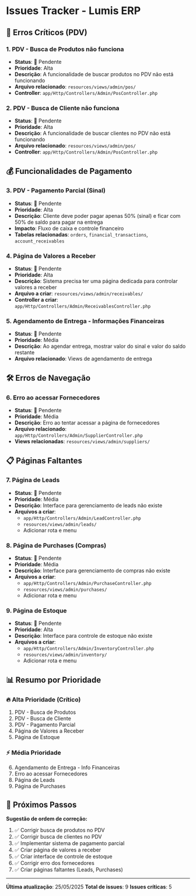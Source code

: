 # Issues Tracker - Lumis ERP

## 🚨 Erros Críticos (PDV)

### 1. PDV - Busca de Produtos não funciona
- **Status**: 🔴 Pendente
- **Prioridade**: Alta
- **Descrição**: A funcionalidade de buscar produtos no PDV não está funcionando
- **Arquivo relacionado**: `resources/views/admin/pos/`
- **Controller**: `app/Http/Controllers/Admin/PosController.php`

### 2. PDV - Busca de Cliente não funciona  
- **Status**: 🔴 Pendente
- **Prioridade**: Alta
- **Descrição**: A funcionalidade de buscar clientes no PDV não está funcionando
- **Arquivo relacionado**: `resources/views/admin/pos/`
- **Controller**: `app/Http/Controllers/Admin/PosController.php`

## 💰 Funcionalidades de Pagamento

### 3. PDV - Pagamento Parcial (Sinal)
- **Status**: 🔴 Pendente
- **Prioridade**: Alta
- **Descrição**: Cliente deve poder pagar apenas 50% (sinal) e ficar com 50% de saldo para pagar na entrega
- **Impacto**: Fluxo de caixa e controle financeiro
- **Tabelas relacionadas**: `orders`, `financial_transactions`, `account_receivables`

### 4. Página de Valores a Receber
- **Status**: 🔴 Pendente
- **Prioridade**: Alta
- **Descrição**: Sistema precisa ter uma página dedicada para controlar valores a receber
- **Arquivo a criar**: `resources/views/admin/receivables/`
- **Controller a criar**: `app/Http/Controllers/Admin/ReceivablesController.php`

### 5. Agendamento de Entrega - Informações Financeiras
- **Status**: 🔴 Pendente
- **Prioridade**: Média
- **Descrição**: Ao agendar entrega, mostrar valor do sinal e valor do saldo restante
- **Arquivo relacionado**: Views de agendamento de entrega

## 🛠️ Erros de Navegação

### 6. Erro ao acessar Fornecedores
- **Status**: 🔴 Pendente  
- **Prioridade**: Média
- **Descrição**: Erro ao tentar acessar a página de fornecedores
- **Arquivo relacionado**: `app/Http/Controllers/Admin/SupplierController.php`
- **Views relacionadas**: `resources/views/admin/suppliers/`

## 📋 Páginas Faltantes

### 7. Página de Leads
- **Status**: 🔴 Pendente
- **Prioridade**: Média
- **Descrição**: Interface para gerenciamento de leads não existe
- **Arquivos a criar**: 
  - `app/Http/Controllers/Admin/LeadController.php`
  - `resources/views/admin/leads/`
  - Adicionar rota e menu

### 8. Página de Purchases (Compras)
- **Status**: 🔴 Pendente
- **Prioridade**: Média
- **Descrição**: Interface para gerenciamento de compras não existe
- **Arquivos a criar**:
  - `app/Http/Controllers/Admin/PurchaseController.php` 
  - `resources/views/admin/purchases/`
  - Adicionar rota e menu

### 9. Página de Estoque
- **Status**: 🔴 Pendente
- **Prioridade**: Alta
- **Descrição**: Interface para controle de estoque não existe
- **Arquivos a criar**:
  - `app/Http/Controllers/Admin/InventoryController.php`
  - `resources/views/admin/inventory/`
  - Adicionar rota e menu

## 📊 Resumo por Prioridade

### 🔥 Alta Prioridade (Crítico)
1. PDV - Busca de Produtos
2. PDV - Busca de Cliente  
3. PDV - Pagamento Parcial
4. Página de Valores a Receber
5. Página de Estoque

### ⚡ Média Prioridade
6. Agendamento de Entrega - Info Financeiras
7. Erro ao acessar Fornecedores
8. Página de Leads
9. Página de Purchases

## 🎯 Próximos Passos

**Sugestão de ordem de correção:**
1. ✅ Corrigir busca de produtos no PDV
2. ✅ Corrigir busca de clientes no PDV  
3. ✅ Implementar sistema de pagamento parcial
4. ✅ Criar página de valores a receber
5. ✅ Criar interface de controle de estoque
6. ✅ Corrigir erro dos fornecedores
7. ✅ Criar páginas faltantes (Leads, Purchases)

---

**Última atualização**: 25/05/2025
**Total de issues**: 9
**Issues críticas**: 5 